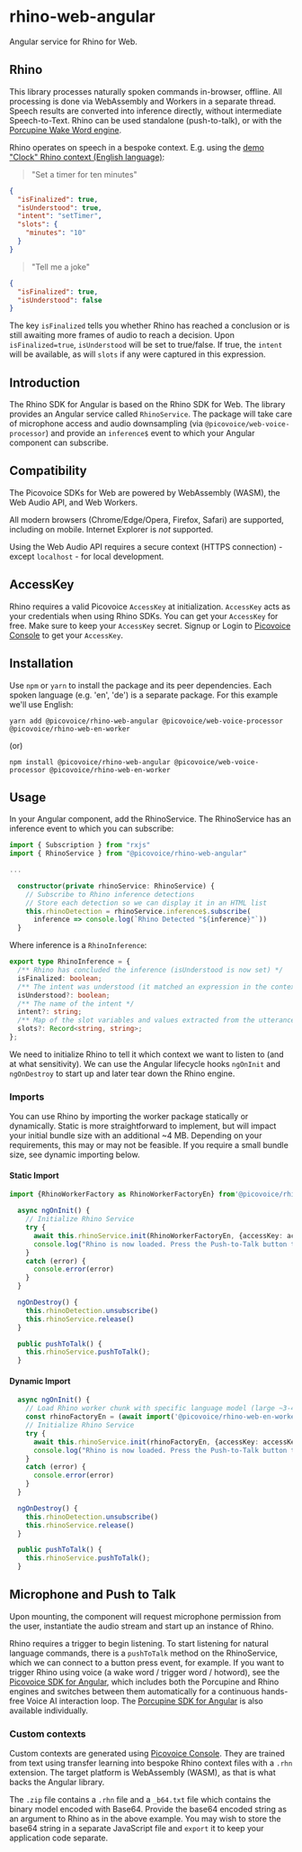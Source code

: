 # rhino-web-angular

Angular service for Rhino for Web.

## Rhino

This library processes naturally spoken commands in-browser, offline. All processing is done via WebAssembly and Workers in a separate thread. Speech results are converted into inference directly, without intermediate Speech-to-Text. Rhino can be used standalone (push-to-talk), or with the [Porcupine Wake Word engine](https://picovoice.ai/platform/porcupine/).

Rhino operates on speech in a bespoke context. E.g. using the [demo "Clock" Rhino context (English language)](https://github.com/Picovoice/rhino/blob/master/resources/contexts/wasm/clock_wasm.rhn):

> "Set a timer for ten minutes"

```json
{
  "isFinalized": true,
  "isUnderstood": true,
  "intent": "setTimer",
  "slots": {
    "minutes": "10"
  }
}
```

> "Tell me a joke"

```json
{
  "isFinalized": true,
  "isUnderstood": false
}
```

The key `isFinalized` tells you whether Rhino has reached a conclusion or is still awaiting more frames of audio to reach a decision. Upon `isFinalized=true`, `isUnderstood` will be set to true/false. If true, the `intent` will be available, as will `slots` if any were captured in this expression.

## Introduction

The Rhino SDK for Angular is based on the Rhino SDK for Web. The library provides an Angular service called `RhinoService`. The package will take care of microphone access and audio downsampling (via `@picovoice/web-voice-processor`) and provide an `inference$` event to which your Angular component can subscribe.

## Compatibility

The Picovoice SDKs for Web are powered by WebAssembly (WASM), the Web Audio API, and Web Workers.

All modern browsers (Chrome/Edge/Opera, Firefox, Safari) are supported, including on mobile. Internet Explorer is _not_ supported.

Using the Web Audio API requires a secure context (HTTPS connection) - except `localhost` - for local development.

## AccessKey

Rhino requires a valid Picovoice `AccessKey` at initialization. `AccessKey` acts as your credentials when using Rhino SDKs.
You can get your `AccessKey` for free. Make sure to keep your `AccessKey` secret.
Signup or Login to [Picovoice Console](https://console.picovoice.ai/) to get your `AccessKey`.

## Installation

Use `npm` or `yarn` to install the package and its peer dependencies. Each spoken language (e.g. 'en', 'de') is a separate package. For this example we'll use English:

`yarn add @picovoice/rhino-web-angular @picovoice/web-voice-processor @picovoice/rhino-web-en-worker`

(or)

`npm install @picovoice/rhino-web-angular @picovoice/web-voice-processor @picovoice/rhino-web-en-worker`

## Usage

In your Angular component, add the RhinoService. The RhinoService has an inference event to which you can subscribe:

```typescript
import { Subscription } from "rxjs"
import { RhinoService } from "@picovoice/rhino-web-angular"

...

  constructor(private rhinoService: RhinoService) {
    // Subscribe to Rhino inference detections
    // Store each detection so we can display it in an HTML list
    this.rhinoDetection = rhinoService.inference$.subscribe(
      inference => console.log(`Rhino Detected "${inference}"`))
  }
```

Where inference is a `RhinoInference`:

```typescript
export type RhinoInference = {
  /** Rhino has concluded the inference (isUnderstood is now set) */
  isFinalized: boolean;
  /** The intent was understood (it matched an expression in the context) */
  isUnderstood?: boolean;
  /** The name of the intent */
  intent?: string;
  /** Map of the slot variables and values extracted from the utterance */
  slots?: Record<string, string>;
};
```

We need to initialize Rhino to tell it which context we want to listen to (and at what sensitivity). We can use the Angular lifecycle hooks `ngOnInit` and `ngOnDestroy` to start up and later tear down the Rhino engine.

### Imports

You can use Rhino by importing the worker package statically or dynamically. Static is more straightforward to implement, but will impact your initial bundle size with an additional ~4 MB. Depending on your requirements, this may or may not be feasible. If you require a small bundle size, see dynamic importing below.

#### Static Import

```typescript
import {RhinoWorkerFactory as RhinoWorkerFactoryEn} from'@picovoice/rhino-web-en-worker'

  async ngOnInit() {
    // Initialize Rhino Service
    try {
      await this.rhinoService.init(RhinoWorkerFactoryEn, {accessKey: accessKey, context: { base64: RHINO_CLOCK_64 }})
      console.log("Rhino is now loaded. Press the Push-to-Talk button to activate.")
    }
    catch (error) {
      console.error(error)
    }
  }

  ngOnDestroy() {
    this.rhinoDetection.unsubscribe()
    this.rhinoService.release()
  }

  public pushToTalk() {
    this.rhinoService.pushToTalk();
  }

```

#### Dynamic Import

```typescript
  async ngOnInit() {
    // Load Rhino worker chunk with specific language model (large ~3-4MB chunk; dynamically imported)
    const rhinoFactoryEn = (await import('@picovoice/rhino-web-en-worker')).RhinoWorkerFactory
    // Initialize Rhino Service
    try {
      await this.rhinoService.init(rhinoFactoryEn, {accessKey: accessKey, context: { base64: RHINO_CLOCK_64 }})
      console.log("Rhino is now loaded. Press the Push-to-Talk button to activate.")
    }
    catch (error) {
      console.error(error)
    }
  }

  ngOnDestroy() {
    this.rhinoDetection.unsubscribe()
    this.rhinoService.release()
  }

  public pushToTalk() {
    this.rhinoService.pushToTalk();
  }

```

## Microphone and Push to Talk

Upon mounting, the component will request microphone permission from the user, instantiate the audio stream and start up an instance of Rhino.

Rhino requires a trigger to begin listening. To start listening for natural language commands, there is a `pushToTalk` method on the RhinoService, which we can connect to a button press event, for example. If you want to trigger Rhino using voice (a wake word / trigger word / hotword), see the [Picovoice SDK for Angular](https://npmjs.com/package/@picovoice/picovoice-web-angular), which includes both the Porcupine and Rhino engines and switches between them automatically for a continuous hands-free Voice AI interaction loop. The [Porcupine SDK for Angular](https://npmjs.com/package/@picovoice/porcupine-web-angular) is also available individually.

### Custom contexts

Custom contexts are generated using [Picovoice Console](https://console.picovoice.ai/). They are trained from text using transfer learning into bespoke Rhino context files with a `.rhn` extension. The target platform is WebAssembly (WASM), as that is what backs the Angular library.

The `.zip` file contains a `.rhn` file and a `_b64.txt` file which contains the binary model encoded with Base64. Provide the base64 encoded string as an argument to Rhino as in the above example. You may wish to store the base64 string in a separate JavaScript file and `export` it to keep your application code separate.
